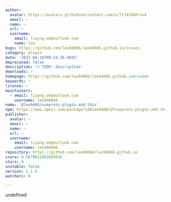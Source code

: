 ```yaml
---
author:
  avatar: https://avatars.githubusercontent.com/u/71742460?v=4
  email: ~
  name: ~
  url: ~
  username:
    email: liayng.ok@outlook.com
    name: leo
bugs: https://github.com/leo94666/leo94666.github.io/issues
category: plugin
date: '2021-04-16T09:24:36.984Z'
deprecated: false
description: '> TODO: description'
downloads: ~
homepage: https://github.com/leo94666/leo94666.github.io#readme
keywords: ~
license: ~
maintainers:
  - email: liyang.ok@outlook.com
    username: leo946666
name: '@leo9466/vuepress-plugin-add-this'
npm: https://www.npmjs.com/package/%40leo9466%2Fvuepress-plugin-add-this
publisher:
  avatar: ~
  email: ~
  name: ~
  url: ~
  username:
    email: liyang.ok@outlook.com
    username: leo946666
repository: https://github.com/leo94666/leo94666.github.io
score: 0.5678622002869835
stars: 0
unstable: false
version: 1.1.0
watchers: 0

---
```


undefined